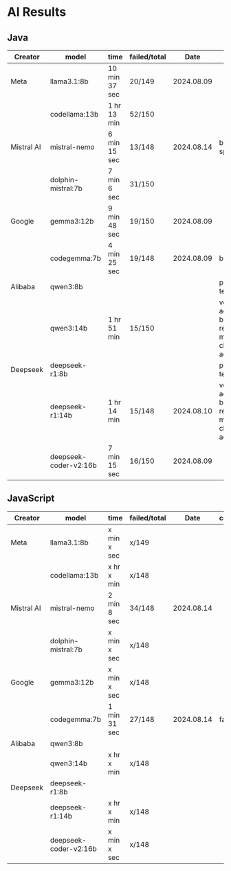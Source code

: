 # AI Results

## Java

| Creator    | model                 | time          | failed/total | Date       | comments                                                                            |
|------------|-----------------------|---------------|--------------|------------|-------------------------------------------------------------------------------------|
| Meta       | llama3.1:8b           | 10 min 37 sec | 20/149       | 2024.08.09 |                                                                                     |
|            | codellama:13b         | 1 hr 13 min   | 52/150       |            |                                                                                     |
| Mistral AI | mistral-nemo          | 6 min 15 sec  | 13/148       | 2024.08.14 | best speed/accuracy                                                                 |
|            | dolphin-mistral:7b    | 7 min 6 sec   | 31/150       |            |                                                                                     |
| Google     | gemma3:12b            | 9 min 48 sec  | 19/150       | 2024.08.09 |                                                                                     |
|            | codegemma:7b          | 4 min 25 sec  | 19/148       | 2024.08.09 | best speed                                                                          |
| Alibaba    | qwen3:8b              |               |              |            | pulled but not tested                                                               |
|            | qwen3:14b             | 1 hr 51 min   | 15/150       |            | very slow, but accurate, could be a good reference model for checking test accuracy |
| Deepseek   | deepseek-r1:8b        |               |              |            | pulled but not tested                                                               |
|            | deepseek-r1:14b       | 1 hr 14 min   | 15/148       | 2024.08.10 | very slow, but accurate, could be a good reference model for checking test accuracy |
|            | deepseek-coder-v2:16b | 7 min 15 sec  | 16/150       | 2024.08.09 |                                                                                     |

## JavaScript

| Creator    | model                 | time         | failed/total | Date       | comments |
|------------|-----------------------|--------------|--------------|------------|----------|
| Meta       | llama3.1:8b           | x min x sec  | x/149        |            |          |
|            | codellama:13b         | x hr x min   | x/148        |            |          |
| Mistral AI | mistral-nemo          | 2 min 8 sec  | 34/148       | 2024.08.14 |          |
|            | dolphin-mistral:7b    | x min x sec  | x/148        |            |          |
| Google     | gemma3:12b            | x min x sec  | x/148        |            |          |
|            | codegemma:7b          | 1 min 31 sec | 27/148       | 2024.08.14 | fastest  |
| Alibaba    | qwen3:8b              |              |              |            |          |
|            | qwen3:14b             | x hr x min   | x/148        |            |          |
| Deepseek   | deepseek-r1:8b        |              |              |            |          |
|            | deepseek-r1:14b       | x hr x min   | x/148        |            |          |
|            | deepseek-coder-v2:16b | x min x sec  | x/148        |            |          |
